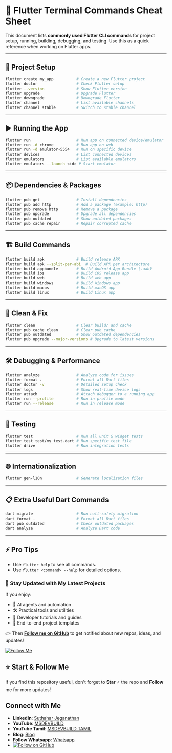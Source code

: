 
# 📘 Flutter Terminal Commands Cheat Sheet

This document lists **commonly used Flutter CLI commands** for project setup, running, building, debugging, and testing.
Use this as a quick reference when working on Flutter apps.

---

## 🚀 Project Setup

```bash
flutter create my_app          # Create a new Flutter project
flutter doctor                 # Check Flutter setup
flutter --version              # Show Flutter version
flutter upgrade                # Upgrade Flutter
flutter downgrade              # Downgrade Flutter
flutter channel                # List available channels
flutter channel stable         # Switch to stable channel
```

---

## ▶️ Running the App

```bash
flutter run                    # Run app on connected device/emulator
flutter run -d chrome          # Run app on web
flutter run -d emulator-5554   # Run on specific device
flutter devices                # List connected devices
flutter emulators              # List available emulators
flutter emulators --launch <id> # Start emulator
```

---

## 📦 Dependencies & Packages

```bash
flutter pub get                # Install dependencies
flutter pub add http           # Add a package (example: http)
flutter pub remove http        # Remove a package
flutter pub upgrade            # Upgrade all dependencies
flutter pub outdated           # Show outdated packages
flutter pub cache repair       # Repair corrupted cache
```

---

## 🏗️ Build Commands

```bash
flutter build apk              # Build release APK
flutter build apk --split-per-abi  # Build APK per architecture
flutter build appbundle        # Build Android App Bundle (.aab)
flutter build ios              # Build iOS release app
flutter build web              # Build web app
flutter build windows          # Build Windows app
flutter build macos            # Build macOS app
flutter build linux            # Build Linux app
```

---

## 🧹 Clean & Fix

```bash
flutter clean                  # Clear build/ and cache
flutter pub cache clean        # Clear pub cache
flutter pub outdated           # Show outdated dependencies
flutter pub upgrade --major-versions # Upgrade to latest versions
```

---

## 🛠️ Debugging & Performance

```bash
flutter analyze                # Analyze code for issues
flutter format .               # Format all Dart files
flutter doctor -v              # Detailed setup check
flutter logs                   # Show real-time device logs
flutter attach                 # Attach debugger to a running app
flutter run --profile          # Run in profile mode
flutter run --release          # Run in release mode
```

---

## 🧪 Testing

```bash
flutter test                   # Run all unit & widget tests
flutter test test/my_test.dart # Run specific test file
flutter drive                  # Run integration tests
```

---

## 🌐 Internationalization

```bash
flutter gen-l10n               # Generate localization files
```

---

## 📋 Extra Useful Dart Commands

```bash
dart migrate                   # Run null-safety migration
dart format .                  # Format all Dart files
dart pub outdated              # Check outdated packages
dart analyze                   # Analyze Dart code
```

---

## ⚡ Pro Tips

* Use `flutter help` to see all commands.
* Use `flutter <command> --help` for detailed options.

### 🔔 Stay Updated with My Latest Projects

If you enjoy:
- 🧠 AI agents and automation
- 🛠️ Practical tools and utilities
- 📘 Developer tutorials and guides
- 🚀 End-to-end project templates

👉 Then **[Follow me on GitHub](https://github.com/jssuthahar)** to get notified about new repos, ideas, and updates!

[![Follow Me](https://img.shields.io/github/followers/jssuthahar?label=Follow&style=social)](https://github.com/jssuthahar)

## ⭐ Start & Follow Me
If you find this repository useful, don't forget to **Star** ⭐ the repo and **Follow** me for more updates!

 ## Connect with Me
- **LinkedIn**: [Suthahar Jeganathan](https://www.linkedin.com/in/jssuthahar/)
- **YouTube**: [MSDEVBUILD](https://www.youtube.com/@MSDEVBUILD)
- **YouTube Tamil**: [MSDEVBUILD TAMIL](https://www.youtube.com/@MSDEVBUILDTamil)
- **Blog**: [Blog](https://www.msdevbuild.com/)
- **Follow Whatsapp**: [Whatsapp](https://www.whatsapp.com/channel/0029Va5j2rHEFeXcTlUhQB0J)
- [![Follow on GitHub](https://img.shields.io/github/followers/jssuthahar?label=Follow&style=social)](https://github.com/jssuthahar)
